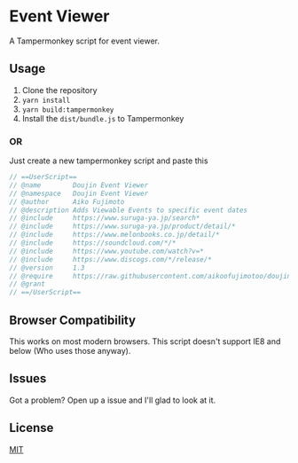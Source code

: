 # Event Viewer

A Tampermonkey script for event viewer.

## Usage

1. Clone the repository
2. `yarn install`
3. `yarn build:tampermonkey`
4. Install the `dist/bundle.js` to Tampermonkey

### OR

Just create a new tampermonkey script and paste this

```js
// ==UserScript==
// @name        Doujin Event Viewer
// @namespace   Doujin Event Viewer
// @author      Aiko Fujimoto
// @description Adds Viewable Events to specific event dates
// @include     https://www.suruga-ya.jp/search*
// @include     https://www.suruga-ya.jp/product/detail/*
// @include     https://www.melonbooks.co.jp/detail/*
// @include     https://soundcloud.com/*/*
// @include     https://www.youtube.com/watch?v=*
// @include     https://www.discogs.com/*/release/*
// @version     1.3
// @require     https://raw.githubusercontent.com/aikoofujimotoo/doujin-event-viewer/master/dist/bundle.js
// @grant
// ==/UserScript==
```

## Browser Compatibility

This works on most modern browsers. This script doesn't support IE8 and below (Who uses those anyway).

## Issues

Got a problem? Open up a issue and I'll glad to look at it.

## License

[MIT](LICENSE)
